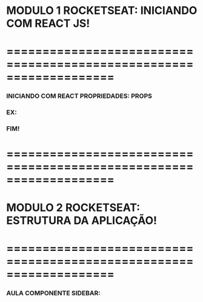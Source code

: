 # MODULO 1 ROCKETSEAT: INICIANDO COM REACT JS!
# =================================================================== #
### INICIANDO COM REACT PROPRIEDADES: PROPS

 <!-- PROPS: são atributos especiais do React que permitem que dados sejam passados de um componente pai para um componente filho. Eles são imutáveis, o que significa que um componente filho não pode alterar seus próprios "props". Aqui está um exemplo simples: -->

### EX: 
<!-- import React from 'react';

function Filho(props) {
  return <h1>Olá, {props.nome}!</h1>;
}

function Pai() {
  return <Filho nome="João" />;
}

export default Pai;   -->

### FIM!
# =================================================================== #


# MODULO 2 ROCKETSEAT: ESTRUTURA DA APLICAÇÃO!
# =================================================================== #
### AULA COMPONENTE SIDEBAR:
<!-- Estudar mais grid: 
  GRID: 1fr define que a div vai se adaptar ao tamanho da tela e vai ser flexivel;
 -->